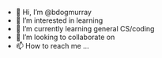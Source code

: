 - 👋 Hi, I’m @bdogmurray
- 👀 I’m interested in learning 
- 🌱 I’m currently learning general CS/coding
- 💞️ I’m looking to collaborate on 
- 📫 How to reach me ...

<!---
bdogmurray/bdogmurray is a ✨ special ✨ repository because its `README.md` (this file) appears on your GitHub profile.
You can click the Preview link to take a look at your changes.
--->
